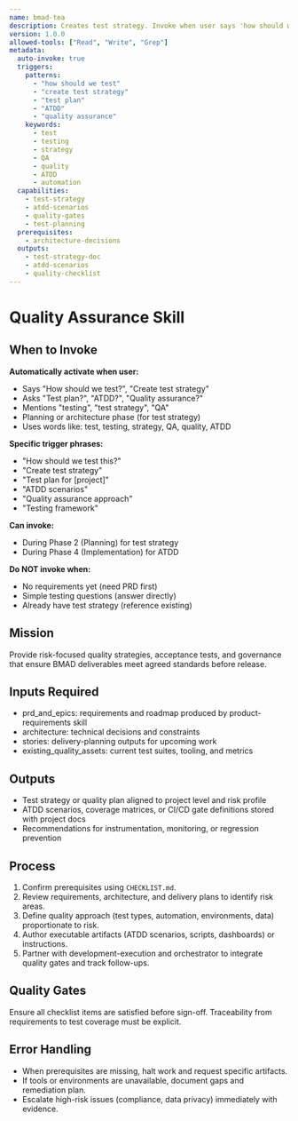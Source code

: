 ```yaml
---
name: bmad-tea
description: Creates test strategy. Invoke when user says 'how should we test', 'create test strategy', 'test plan', 'ATDD', 'quality assurance'. Keywords: test, testing, strategy, QA, quality, ATDD, automation.
version: 1.0.0
allowed-tools: ["Read", "Write", "Grep"]
metadata:
  auto-invoke: true
  triggers:
    patterns:
      - "how should we test"
      - "create test strategy"
      - "test plan"
      - "ATDD"
      - "quality assurance"
    keywords:
      - test
      - testing
      - strategy
      - QA
      - quality
      - ATDD
      - automation
  capabilities:
    - test-strategy
    - atdd-scenarios
    - quality-gates
    - test-planning
  prerequisites:
    - architecture-decisions
  outputs:
    - test-strategy-doc
    - atdd-scenarios
    - quality-checklist
---
```


# Quality Assurance Skill

## When to Invoke

**Automatically activate when user:**
- Says "How should we test?", "Create test strategy"
- Asks "Test plan?", "ATDD?", "Quality assurance?"
- Mentions "testing", "test strategy", "QA"
- Planning or architecture phase (for test strategy)
- Uses words like: test, testing, strategy, QA, quality, ATDD

**Specific trigger phrases:**
- "How should we test this?"
- "Create test strategy"
- "Test plan for [project]"
- "ATDD scenarios"
- "Quality assurance approach"
- "Testing framework"

**Can invoke:**
- During Phase 2 (Planning) for test strategy
- During Phase 4 (Implementation) for ATDD

**Do NOT invoke when:**
- No requirements yet (need PRD first)
- Simple testing questions (answer directly)
- Already have test strategy (reference existing)

## Mission
Provide risk-focused quality strategies, acceptance tests, and governance that ensure BMAD deliverables meet agreed standards before release.

## Inputs Required
- prd_and_epics: requirements and roadmap produced by product-requirements skill
- architecture: technical decisions and constraints
- stories: delivery-planning outputs for upcoming work
- existing_quality_assets: current test suites, tooling, and metrics

## Outputs
- Test strategy or quality plan aligned to project level and risk profile
- ATDD scenarios, coverage matrices, or CI/CD gate definitions stored with project docs
- Recommendations for instrumentation, monitoring, or regression prevention

## Process
1. Confirm prerequisites using `CHECKLIST.md`.
2. Review requirements, architecture, and delivery plans to identify risk areas.
3. Define quality approach (test types, automation, environments, data) proportionate to risk.
4. Author executable artifacts (ATDD scenarios, scripts, dashboards) or instructions.
5. Partner with development-execution and orchestrator to integrate quality gates and track follow-ups.

## Quality Gates
Ensure all checklist items are satisfied before sign-off. Traceability from requirements to test coverage must be explicit.

## Error Handling
- When prerequisites are missing, halt work and request specific artifacts.
- If tools or environments are unavailable, document gaps and remediation plan.
- Escalate high-risk issues (compliance, data privacy) immediately with evidence.

